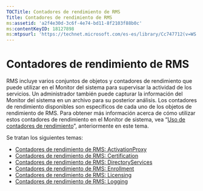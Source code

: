 ```yaml
---
TOCTitle: Contadores de rendimiento de RMS
Title: Contadores de rendimiento de RMS
ms:assetid: 'a2f4e30d-3c6f-4e74-bd11-8f2103f88b0c'
ms:contentKeyID: 18127898
ms:mtpsurl: 'https://technet.microsoft.com/es-es/library/Cc747712(v=WS.10)'
---
```


Contadores de rendimiento de RMS
================================

RMS incluye varios conjuntos de objetos y contadores de rendimiento que puede utilizar en el Monitor del sistema para supervisar la actividad de los servicios. Un administrador también puede capturar la información del Monitor del sistema en un archivo para su posterior análisis. Los contadores de rendimiento disponibles son específicos de cada uno de los objetos de rendimiento de RMS. Para obtener más información acerca de cómo utilizar estos contadores de rendimiento en el Monitor de sistema, vea “[Uso de contadores de rendimiento](https://technet.microsoft.com/096c3b17-c082-46c4-939c-4373af0c9dec)”, anteriormente en este tema.

Se tratan los siguientes temas:

-   [Contadores de rendimiento de RMS: ActivationProxy](https://technet.microsoft.com/305ace2b-20b2-4772-aedd-07524a4e65bf)
-   [Contadores de rendimiento de RMS: Certification](https://technet.microsoft.com/554f4af5-0566-4cee-9f51-0f2a3ceaf22d)
-   [Contadores de rendimiento de RMS: DirectoryServices](https://technet.microsoft.com/37afea1d-f320-4040-96d8-57c0b45e6d46)
-   [Contadores de rendimiento de RMS: Enrollment](https://technet.microsoft.com/f89b14db-b015-405f-b3ad-7b93ca638f2e)
-   [Contadores de rendimiento de RMS: Licensing](https://technet.microsoft.com/4540a244-e52c-4f3e-9994-5129fc7c7ee6)
-   [Contadores de rendimiento de RMS: Logging](https://technet.microsoft.com/f49ee2d4-5d9a-4d5b-a867-334d4008b605)

